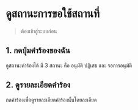 # ดูสถานะการขอใช้สถานที่
> ต้องเข้าสู่ระบบก่อน
## 1. กดปุ่มคำร้องของฉัน
  ดูสถานะคำร้องได้ มี 3 สถานะ คือ อนุมัติ ปฏิเสธ และ รอการอนุมัติ
## 2. ดูรายละเอียดคำร้อง
  กดคำร้องเพื่อดูรายละเอียดคำร้องนั้นโดยละเอียด
